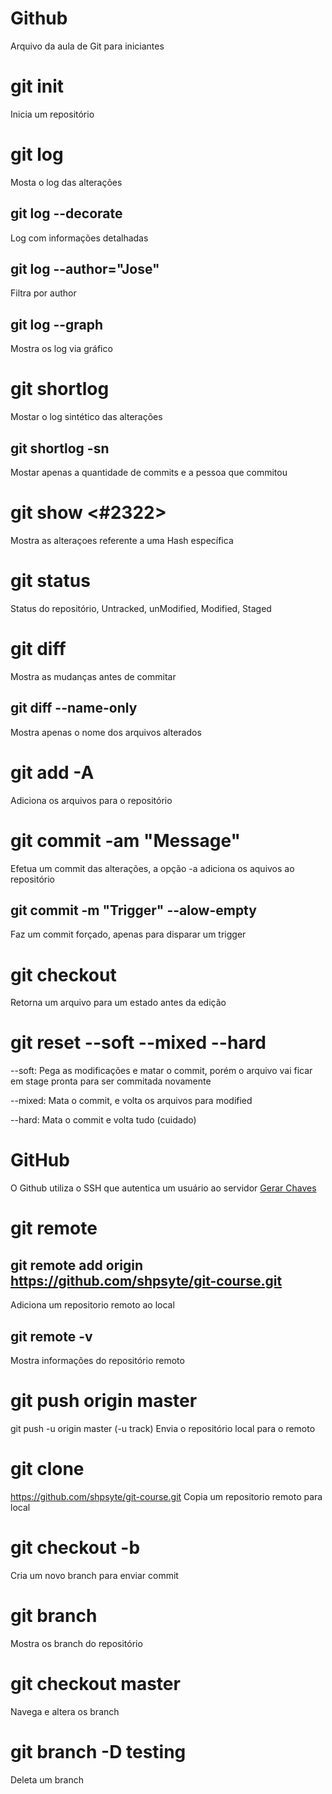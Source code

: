 # Github

Arquivo da aula de Git para iniciantes

# git init

Inicia um repositório

# git log

Mosta o log das alterações

## git log --decorate

Log com informações detalhadas

## git log --author="Jose"

Filtra por author

## git log --graph

Mostra os log via gráfico

# git shortlog

Mostar o log sintético das alterações

## git shortlog -sn

Mostar apenas a quantidade de commits e a pessoa que commitou

# git show <#2322>

Mostra as alteraçoes referente a uma Hash específica

# git status

Status do repositório, Untracked, unModified, Modified, Staged

# git diff

Mostra as mudanças antes de commitar

## git diff --name-only

Mostra apenas o nome dos arquivos alterados

# git add -A

Adiciona os arquivos para o repositório

# git commit -am "Message"

Efetua um commit das alterações, a opção -a adiciona os aquivos ao repositório

## git commit -m "Trigger" --alow-empty

Faz um commit forçado, apenas para disparar um trigger

# git checkout <nome do arquivo>

Retorna um arquivo para um estado antes da edição

# git reset --soft --mixed --hard

--soft: Pega as modificações e matar o commit, porém o arquivo vai ficar em stage pronta para ser commitada novamente

--mixed: Mata o commit, e volta os arquivos para modified

--hard: Mata o commit e volta tudo (cuidado)

# GitHub

O Github utiliza o SSH que autentica um usuário ao servidor
[Gerar Chaves](https://help.github.com/articles/generating-a-new-ssh-key-and-adding-it-to-the-ssh-agent/)

# git remote

## git remote add origin https://github.com/shpsyte/git-course.git

Adiciona um repositorio remoto ao local

## git remote -v

Mostra informações do repositório remoto

# git push origin master

git push -u origin master (-u track)
Envia o repositório local para o remoto

# git clone <repositorio>

https://github.com/shpsyte/git-course.git
Copia um repositorio remoto para local

# git checkout -b <nome>

Cria um novo branch para enviar commit

# git branch

Mostra os branch do repositório

# git checkout master

Navega e altera os branch

# git branch -D testing

Deleta um branch
